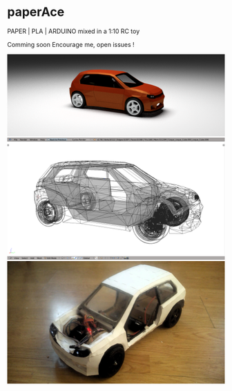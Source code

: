 # paperAce

PAPER | PLA | ARDUINO mixed in a 1:10 RC toy

Comming soon
Encourage me, open issues !

![showroom](https://github.com/s1pierro/paperAce/blob/master/img/paperAce-showroom.png)
![naked](https://github.com/s1pierro/paperAce/blob/master/img/paperAce-naked.png)
![IRL](https://github.com/s1pierro/paperAce/blob/master/img/paperAce-IRL.jpg)


